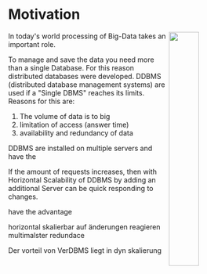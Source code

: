 # Motivation
<img src="http://upload.wikimedia.org/wikipedia/commons/9/9b/Social_Network_Analysis_Visualization.png" align="right" width="35%">


In today's world processing of Big-Data takes an important role.


To manage and save the data you need more than a single Database. For this reason distributed databases were developed.
DDBMS (distributed database management systems) are used if a "Single DBMS" reaches its limits. Reasons for this are:


1. The volume of data is to big 
1. limitation of access (answer time)
1. availability and redundancy of data



DDBMS are installed on multiple servers and have the


If the amount of requests increases, then with Horizontal Scalability of DDBMS by adding an additional Server can be quick responding to changes. 

have the advantage  


















horizontal skalierbar auf änderungen reagieren 
multimalster
redundace




Der vorteil von VerDBMS liegt in dyn skalierung


